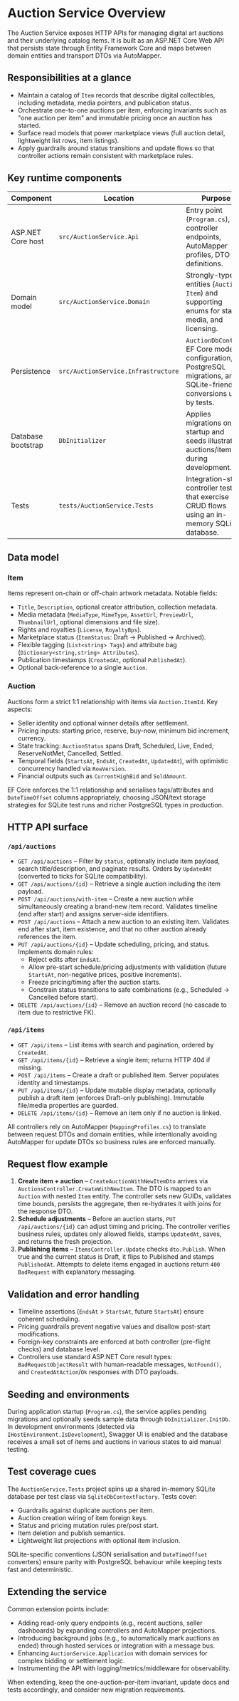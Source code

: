 # Auction Service Overview

The Auction Service exposes HTTP APIs for managing digital art auctions and their underlying catalog items. It is built as an ASP.NET Core Web API that persists state through Entity Framework Core and maps between domain entities and transport DTOs via AutoMapper.

## Responsibilities at a glance

- Maintain a catalog of `Item` records that describe digital collectibles, including metadata, media pointers, and publication status.
- Orchestrate one-to-one auctions per item, enforcing invariants such as "one auction per item" and immutable pricing once an auction has started.
- Surface read models that power marketplace views (full auction detail, lightweight list rows, item listings).
- Apply guardrails around status transitions and update flows so that controller actions remain consistent with marketplace rules.

## Key runtime components

| Component | Location | Purpose |
| --- | --- | --- |
| ASP.NET Core host | `src/AuctionService.Api` | Entry point (`Program.cs`), controller endpoints, AutoMapper profiles, DTO definitions. |
| Domain model | `src/AuctionService.Domain` | Strongly-typed entities (`Auction`, `Item`) and supporting enums for status, media, and licensing. |
| Persistence | `src/AuctionService.Infrastructure` | `AuctionDbContext`, EF Core model configuration, PostgreSQL migrations, and SQLite-friendly conversions used by tests. |
| Database bootstrap | `DbInitializer` | Applies migrations on startup and seeds illustrative auctions/items during development. |
| Tests | `tests/AuctionService.Tests` | Integration-style controller tests that exercise CRUD flows using an in-memory SQLite database. |

## Data model

### Item

Items represent on-chain or off-chain artwork metadata. Notable fields:

- `Title`, `Description`, optional creator attribution, collection metadata.
- Media metadata (`MediaType`, `MimeType`, `AssetUrl`, `PreviewUrl`, `ThumbnailUrl`, optional dimensions and file size).
- Rights and royalties (`License`, `RoyaltyBps`).
- Marketplace status (`ItemStatus`: Draft → Published → Archived).
- Flexible tagging (`List<string> Tags`) and attribute bag (`Dictionary<string,string> Attributes`).
- Publication timestamps (`CreatedAt`, optional `PublishedAt`).
- Optional back-reference to a single `Auction`.

### Auction

Auctions form a strict 1:1 relationship with items via `Auction.ItemId`. Key aspects:

- Seller identity and optional winner details after settlement.
- Pricing inputs: starting price, reserve, buy-now, minimum bid increment, currency.
- State tracking: `AuctionStatus` spans Draft, Scheduled, Live, Ended, ReserveNotMet, Cancelled, Settled.
- Temporal fields (`StartsAt`, `EndsAt`, `CreatedAt`, `UpdatedAt`), with optimistic concurrency handled via `RowVersion`.
- Financial outputs such as `CurrentHighBid` and `SoldAmount`.

EF Core enforces the 1:1 relationship and serialises tags/attributes and `DateTimeOffset` columns appropriately, choosing JSON/text storage strategies for SQLite test runs and richer PostgreSQL types in production.

## HTTP API surface

### `/api/auctions`

- `GET /api/auctions` – Filter by `status`, optionally include item payload, search title/description, and paginate results. Orders by `UpdatedAt` (converted to ticks for SQLite compatibility).
- `GET /api/auctions/{id}` – Retrieve a single auction including the item payload.
- `POST /api/auctions/with-item` – Create a new auction while simultaneously creating a brand-new item record. Validates timeline (end after start) and assigns server-side identifiers.
- `POST /api/auctions` – Attach a new auction to an existing item. Validates end after start, item existence, and that no other auction already references the item.
- `PUT /api/auctions/{id}` – Update scheduling, pricing, and status. Implements domain rules:
  - Reject edits after `EndsAt`.
  - Allow pre-start schedule/pricing adjustments with validation (future `StartsAt`, non-negative prices, positive increments).
  - Freeze pricing/timing after the auction starts.
  - Constrain status transitions to safe combinations (e.g., Scheduled → Cancelled before start).
- `DELETE /api/auctions/{id}` – Remove an auction record (no cascade to item due to restrictive FK).

### `/api/items`

- `GET /api/items` – List items with search and pagination, ordered by `CreatedAt`.
- `GET /api/items/{id}` – Retrieve a single item; returns HTTP 404 if missing.
- `POST /api/items` – Create a draft or published item. Server populates identity and timestamps.
- `PUT /api/items/{id}` – Update mutable display metadata, optionally publish a draft item (enforces Draft-only publishing). Immutable file/media properties are guarded.
- `DELETE /api/items/{id}` – Remove an item only if no auction is linked.

All controllers rely on AutoMapper (`MappingProfiles.cs`) to translate between request DTOs and domain entities, while intentionally avoiding AutoMapper for update DTOs so business rules are enforced manually.

## Request flow example

1. **Create item + auction** – `CreateAuctionWithNewItemDto` arrives via `AuctionsController.CreateWithNewItem`. The DTO is mapped to an `Auction` with nested `Item` entity. The controller sets new GUIDs, validates time bounds, persists the aggregate, then re-hydrates it with joins for the response DTO.
2. **Schedule adjustments** – Before an auction starts, `PUT /api/auctions/{id}` can adjust timing and pricing. The controller verifies business rules, updates only allowed fields, stamps `UpdatedAt`, saves, and returns the fresh projection.
3. **Publishing items** – `ItemsController.Update` checks `dto.Publish`. When true and the current status is Draft, it flips to Published and stamps `PublishedAt`. Attempts to delete items engaged in auctions return `400 BadRequest` with explanatory messaging.

## Validation and error handling

- Timeline assertions (`EndsAt` > `StartsAt`, future `StartsAt`) ensure coherent scheduling.
- Pricing guardrails prevent negative values and disallow post-start modifications.
- Foreign-key constraints are enforced at both controller (pre-flight checks) and database level.
- Controllers use standard ASP.NET Core result types: `BadRequestObjectResult` with human-readable messages, `NotFound()`, and `CreatedAtAction`/`Ok` responses with DTO payloads.

## Seeding and environments

During application startup (`Program.cs`), the service applies pending migrations and optionally seeds sample data through `DbInitializer.InitDb`. In development environments (detected via `IHostEnvironment.IsDevelopment`), Swagger UI is enabled and the database receives a small set of items and auctions in various states to aid manual testing.

## Test coverage cues

The `AuctionService.Tests` project spins up a shared in-memory SQLite database per test class via `SqliteDbContextFactory`. Tests cover:
- Guardrails against duplicate auctions per item.
- Auction creation wiring of item foreign keys.
- Status and pricing mutation rules pre/post start.
- Item deletion and publish semantics.
- Lightweight list projections with optional item inclusion.

SQLite-specific conventions (JSON serialisation and `DateTimeOffset` converters) ensure parity with PostgreSQL behaviour while keeping tests fast and deterministic.

## Extending the service

Common extension points include:
- Adding read-only query endpoints (e.g., recent auctions, seller dashboards) by expanding controllers and AutoMapper projections.
- Introducing background jobs (e.g., to automatically mark auctions as ended) through hosted services or integration with a message bus.
- Enhancing `AuctionService.Application` with domain services for complex bidding or settlement logic.
- Instrumenting the API with logging/metrics/middleware for observability.

When extending, keep the one-auction-per-item invariant, update docs and tests accordingly, and consider new migration requirements.
